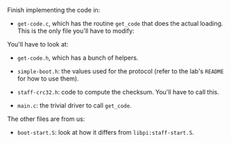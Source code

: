 Finish implementing the code in:
   - `get-code.c`, which has the routine `get_code` that does the actual loading.
     This is the only file you'll have to modify:

You'll have to look at:
   - `get-code.h`, which has a bunch of helpers.

   - `simple-boot.h`: the values used for the protocol (refer to the lab's `README` for
      how to use them). 
   - `staff-crc32.h`: code to compute the checksum.  You'll have to call this.
   - `main.c`: the trivial driver to call `get_code`.

The other files are from us:
   - `boot-start.S`:  look at how it differs from `libpi:staff-start.S`.
